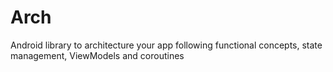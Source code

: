 # Arch
Android library to architecture your app following functional concepts, state management, ViewModels and coroutines

